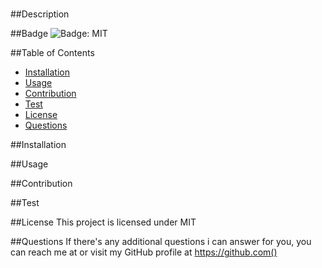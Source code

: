 
# 
    
##Description


##Badge
![Badge: MIT](https://img.shields.io/badge/License-MIT-yellow.svg) 
    
##Table of Contents
- [Installation](#installation)
- [Usage](#usage)
- [Contribution](#contribution)
- [Test](#test)
- [License](#license)
- [Questions](#questions)
    
##Installation <a name="installation"></a>

    
##Usage <a name="usage"></a>

    
##Contribution <a name="contribution"></a>

    
##Test <a name="test"></a>

    
##License <a name="license"></a>
This project is licensed under MIT
    
##Questions <a name="questions"></a>
If there's any additional questions i can answer for you, you can reach me at [](mailto:) or visit my GitHub profile at https://github.com()

    